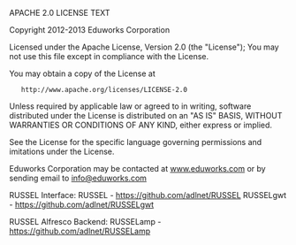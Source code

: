 APACHE 2.0 LICENSE TEXT

Copyright 2012-2013 Eduworks Corporation

Licensed under the Apache License, Version 2.0 (the "License"); 
You may not use this file except in compliance with the License.

You may obtain a copy of the License at

       http://www.apache.org/licenses/LICENSE-2.0

Unless required by applicable law or agreed to in writing, software distributed under the License 
is distributed on an "AS IS" BASIS, WITHOUT WARRANTIES OR CONDITIONS OF ANY KIND, either express or implied.

See the License for the specific language governing permissions and imitations under the License.

Eduworks Corporation may be contacted at www.eduworks.com or by sending email to info@eduworks.com

RUSSEL Interface:
    RUSSEL - https://github.com/adlnet/RUSSEL
    RUSSELgwt - https://github.com/adlnet/RUSSELgwt

RUSSEL Alfresco Backend:
    RUSSELamp - https://github.com/adlnet/RUSSELamp
